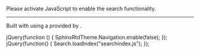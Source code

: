 Please activate JavaScript to enable the search functionality.

- - -

Built with  using a  provided by .

jQuery(function () { SphinxRtdTheme.Navigation.enable(false); }); jQuery(function() { Search.loadIndex("searchindex.js"); });
